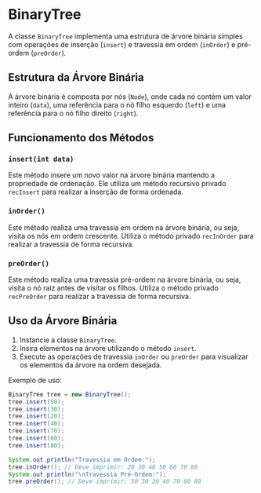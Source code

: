 # BinaryTree

A classe `BinaryTree` implementa uma estrutura de árvore binária simples com operações de inserção (`insert`) e travessia em ordem (`inOrder`) e pré-ordem (`preOrder`).

## Estrutura da Árvore Binária

A árvore binária é composta por nós (`Node`), onde cada nó contém um valor inteiro (`data`), uma referência para o nó filho esquerdo (`left`) e uma referência para o nó filho direito (`right`).

## Funcionamento dos Métodos

### `insert(int data)`

Este método insere um novo valor na árvore binária mantendo a propriedade de ordenação. Ele utiliza um método recursivo privado `recInsert` para realizar a inserção de forma ordenada.

### `inOrder()`

Este método realiza uma travessia em ordem na árvore binária, ou seja, visita os nós em ordem crescente. Utiliza o método privado `recInOrder` para realizar a travessia de forma recursiva.

### `preOrder()`

Este método realiza uma travessia pré-ordem na árvore binária, ou seja, visita o nó raiz antes de visitar os filhos. Utiliza o método privado `recPreOrder` para realizar a travessia de forma recursiva.

## Uso da Árvore Binária

1. Instancie a classe `BinaryTree`.
2. Insira elementos na árvore utilizando o método `insert`.
3. Execute as operações de travessia `inOrder` ou `preOrder` para visualizar os elementos da árvore na ordem desejada.

Exemplo de uso:

```java
BinaryTree tree = new BinaryTree();
tree.insert(50);
tree.insert(30);
tree.insert(20);
tree.insert(40);
tree.insert(70);
tree.insert(60);
tree.insert(80);

System.out.println("Travessia em Ordem:");
tree.inOrder(); // Deve imprimir: 20 30 40 50 60 70 80
System.out.println("\nTravessia Pré-Ordem:");
tree.preOrder(); // Deve imprimir: 50 30 20 40 70 60 80
```
